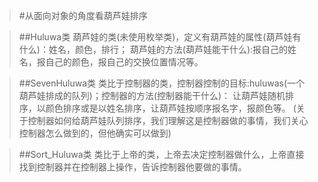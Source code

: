 >#从面向对象的角度看葫芦娃排序

>##Huluwa类
>葫芦娃的类(未使用枚举类)，定义有葫芦娃的属性(葫芦娃有什么)：姓名，颜色，排行；
>葫芦娃的方法(葫芦娃能干什么):报自己的姓名，报自己的颜色，报自己的交换位置情况等。

>##SevenHuluwa类
>类比于控制器的类，控制器控制的目标:huluwas(一个葫芦娃排成的队列)；控制器的方法(控制器能干什么)：
让葫芦娃随机排序，以颜色排序或是以姓名排序，让葫芦娃按顺序报名字，报颜色等。
(关于控制器如何给葫芦娃队列排序，我们理解这是控制器做的事情，我们关心控制器怎么做到的，但他确实可以做到)

>##Sort_Huluwa类
>类比于上帝的类，上帝去决定控制器做什么，上帝直接找到控制器并在控制器上操作，告诉控制器他要做的事情。

